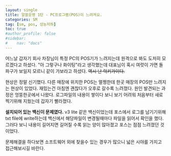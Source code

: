 ```yaml
---
layout: single
title: 알쓸운영 1탄 - PC프로그램(POS)이 느려져요.
categories: SM
tag: [sm, pos, 성능저하]
toc: true
#author_profile: false
#sidebar:
#    nav: "docs"
---
```


어느날 갑자기 회사 차장님이 특정 PC의 POS기가 느려지는데 원격으로 봐도 도저히 모르겠다고 하셨다. "아 그렇구나 화이팅"라고 생각했는데 대표님이 
혹시 여럿이 가면 돌파구가 보일지 모르니 같이 가보라고 하셨다. ~~역시 난 럭키가이다.~~  

현상은 정말 신기했다. 다른 매장에 위치한 POS는 멀쩡한데 한곳 매장의 POS만 느려지는 현상이 있었다. 재밌는건 아침엔 괜찮다가 오후로 갈수록 느려졌다.
원인 발견되는 과정은 엉뚱한곳에서 나왔다. 로그파일의 내용이 쌓이다 보니 보기 어려워 처음부터 새로 찍기위해 지웠는데 갑자기 빨라졌다. 

**설치되어 있는 백신이 문제였다.** v3 lite 같은 백신이었는데 포스에서 로그를 남기기위해 txt file에 write하는데 백신에서 해당파일이 변경될때마다
파일을 읽어서 확인을 했다. 그러다 보니 내용이 길어지면 길어질 수록 읽는 양이 많아졌고 포스는 점점 느려졌던 것이었다.  

문제해결을 하다보면 소프트웨어 외에 찾을수 있는 경우가 많으니 넓은 시야를 가지고 접근해보시길 바란다.